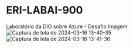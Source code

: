 # ERI-LABAI-900
Laboratório da DIO sobre Azure - Desafio Imagem
![Captura de tela de 2024-03-16 13-40-35](https://github.com/EriFranca/ERI-LABAI-900/assets/87365333/13e9674a-aab4-4e62-a0e3-5d0fe7bc9aaf)
![Captura de tela de 2024-03-16 13-41-36](https://github.com/EriFranca/ERI-LABAI-900/assets/87365333/fb2ce82b-c2f3-433c-a0b7-888cf5b36b9b)
